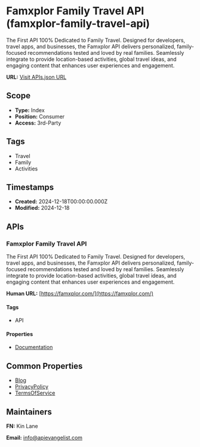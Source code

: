 # Famxplor Family Travel API (famxplor-family-travel-api)
The First API 100% Dedicated to Family Travel. Designed for developers, travel apps, and businesses, the Famxplor API delivers personalized, family-focused recommendations tested and loved by real families. Seamlessly integrate to provide location-based activities, global travel ideas, and engaging content that enhances user experiences and engagement.

**URL:** [Visit APIs.json URL](https://famxplor.com/apis.yml)

## Scope

- **Type:** Index 
- **Position:** Consumer 
- **Access:** 3rd-Party 

## Tags

- Travel
- Family
- Activities

## Timestamps

- **Created:** 2024-12-18T00:00:00.000Z 
- **Modified:** 2024-12-18 

## APIs

### Famxplor Family Travel API
The First API 100% Dedicated to Family Travel. Designed for developers, travel apps, and businesses, the Famxplor API delivers personalized, family-focused recommendations tested and loved by real families. Seamlessly integrate to provide location-based activities, global travel ideas, and engaging content that enhances user experiences and engagement.

**Human URL:** [https://famxplor.com/](https://famxplor.com/)

#### Tags

- API

#### Properties

- [Documentation](https://famxplor.com/api)

## Common Properties

- [Blog](https://famxplor.com/blog)
- [PrivacyPolicy](https://famxplor.com/legal/privacy-policy/)
- [TermsOfService](https://famxplor.com/legal/terms-of-service/)

## Maintainers

**FN:** Kin Lane

**Email:** info@apievangelist.com

